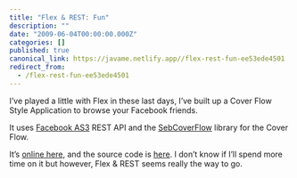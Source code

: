 ```yaml
---
title: "Flex & REST: Fun"
description: ""
date: "2009-06-04T00:00:00.000Z"
categories: []
published: true
canonical_link: https://javame.netlify.app//flex-rest-fun-ee53ede4501
redirect_from:
  - /flex-rest-fun-ee53ede4501
---
```


I’ve played a little with Flex in these last days, I’ve built up a Cover Flow Style Application to browse your Facebook friends.

It uses [Facebook AS3](http://code.google.com/p/facebook-as3/) REST API and the [SebCoverFlow](http://www.sebastiaanholtrop.com/sebcoverflowprojectpage) library for the Cover Flow.

It’s [online here](http://fflow.the-arm.com/), and the source code is [here](http://code.google.com/p/fflow/). I don’t know if I’ll spend more time on it but however, Flex & REST seems really the way to go.
